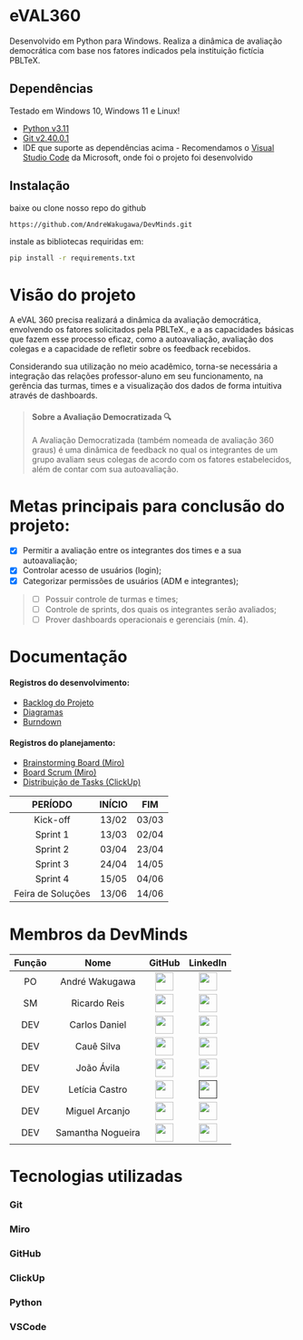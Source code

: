 # eVAL360

Desenvolvido em Python para Windows. Realiza a dinâmica de avaliação democrática com base nos fatores indicados pela instituição fictícia PBLTeX.

## Dependências
Testado em Windows 10, Windows 11 e Linux!
- [Python v3.11](https://www.python.org/downloads/release/python-3113/)
- [Git v2.40.0.1](https://git-scm.com/download/win)
- IDE que suporte as dependências acima - Recomendamos o [Visual Studio Code](https://code.visualstudio.com/download) da Microsoft, onde foi o projeto foi desenvolvido

## Instalação
baixe ou clone nosso repo do github
````sh
https://github.com/AndreWakugawa/DevMinds.git
````

instale as bibliotecas requiridas em:
````sh
pip install -r requirements.txt
````

# Visão do projeto

A eVAL 360 precisa realizará a dinâmica da avaliação democrática, envolvendo os fatores solicitados pela PBLTeX., e a as capacidades básicas que fazem esse processo eficaz, como a autoavaliação, avaliação dos colegas e a capacidade de refletir sobre os feedback recebidos.

Considerando sua utilização no meio acadêmico, torna-se necessária a integração das relações professor-aluno em seu funcionamento, na gerência das turmas, times e a visualização dos dados de forma intuitiva através de dashboards.

> #### Sobre a Avaliação Democratizada 🔍
> A Avaliação Democratizada (também nomeada de avaliação 360 graus) é uma dinâmica de feedback no qual os integrantes de um grupo avaliam seus colegas de acordo com os fatores estabelecidos, além de contar com sua autoavaliação.

# Metas principais para conclusão do projeto:

 - [x] Permitir a avaliação entre os integrantes dos times e a sua autoavaliação;
 - [x] Controlar acesso de usuários (login);
 - [x] Categorizar permissões de usuários (ADM e integrantes);
> - [ ] Possuir controle de turmas e times;
> - [ ] Controle de sprints, dos quais os integrantes serão avaliados;
> - [ ] Prover dashboards operacionais e gerenciais (mín. 4).

# Documentação

#### Registros do desenvolvimento:
- [Backlog do Projeto](https://docs.google.com/spreadsheets/d/e/2PACX-1vSXrU8hRDdd5Apd1vfbBjka0u4s6GjrnXp_hvKuKjeOLnAqt-WeYSWXtWQMfjsiSOKTDUmlaPw51owL/pubhtml?gid=0&single=true)
- [Diagramas](https://github.com/AndreWakugawa/DevMinds/blob/main/SprintLogs/DiagramaDB1.0.png)
- [Burndown](https://docs.google.com/spreadsheets/d/e/2PACX-1vRdwpLgvWcvig2SOhYX_FDh5E4AYJBPrE1isTvE45dqPB6IWCuHwFDruRlMcrJ7TGdVD6nyTaUSPD2c/pubhtml?gid=806038905&single=true)

#### Registros do planejamento:
- [Brainstorming Board (Miro)](https://miro.com/app/board/uXjVMe5mTZ4=/?share_link_id=136549221515)
- [Board Scrum (Miro)](https://miro.com/app/board/uXjVMY5EpQI=/?share_link_id=258031151867)
- [Distribuição de Tasks (ClickUp)](https://sharing.clickup.com/9007095918/l/5-90070672026-1/list)

| PERÍODO | INÍCIO | FIM |
| :---: | :---: | :---: |
| Kick-off | 13/02 | 03/03 |
| Sprint 1 | 13/03 | 02/04 |
| Sprint 2 | 03/04 | 23/04 |
| Sprint 3 | 24/04 | 14/05 |
| Sprint 4 | 15/05 | 04/06 |
| Feira de Soluções | 13/06 | 14/06 |

# Membros da DevMinds

| Função | Nome | GitHub | LinkedIn |
| :---: | :---: | :---: | :---: |
| PO | André Wakugawa | [<img height="32" width="32" src="https://cdn.simpleicons.org/github" />](https://github.com/AndreWakugawa)| [<img height="32" width="32" src="https://cdn.simpleicons.org/linkedin" />](https://www.linkedin.com/in/andr%C3%A9-wakugawa-b07527182/) |
| SM | Ricardo Reis | [<img height="32" width="32" src="https://cdn.simpleicons.org/github" />](https://github.com/RicardoReis5)| [<img height="32" width="32" src="https://cdn.simpleicons.org/linkedin" />](https://www.linkedin.com/in/ricardo-reis-78a0b7271/)
| DEV | Carlos Daniel | [<img height="32" width="32" src="https://cdn.simpleicons.org/github" />](https://github.com/CarlosDan23)| [<img height="32" width="32" src="https://cdn.simpleicons.org/linkedin" />](https://www.linkedin.com/in/carlos-daniel-fonseca-de-souza-b20026205/) |
| DEV | Cauê Silva | [<img height="32" width="32" src="https://cdn.simpleicons.org/github" />](https://github.com/CauevSilv)| [<img height="32" width="32" src="https://cdn.simpleicons.org/linkedin" />](https://www.linkedin.com/in/cau%C3%AA-vieira-ba62b4244/) |
| DEV | João Ávila | [<img height="32" width="32" src="https://cdn.simpleicons.org/github" />](https://github.com/avilajp)| [<img height="32" width="32" src="https://cdn.simpleicons.org/linkedin" />](https://www.linkedin.com/in/joão-pedro-ávila-83a10a225/) |
| DEV | Letícia Castro | [<img height="32" width="32" src="https://cdn.simpleicons.org/github" />](https://github.com/castroleticia)| [<img height="32" width="32" src="https://cdn.simpleicons.org/linkedin" />]() |
| DEV | Miguel Arcanjo | [<img height="32" width="32" src="https://cdn.simpleicons.org/github" />](https://github.com/MiguelArc01)| [<img height="32" width="32" src="https://cdn.simpleicons.org/linkedin" />](https://www.linkedin.com/in/miguel-arcanjo-%C3%A1vila-872637230) |
| DEV | Samantha Nogueira | [<img height="32" width="32" src="https://cdn.simpleicons.org/github" />](https://github.com/samrln)| [<img height="32" width="32" src="https://cdn.simpleicons.org/linkedin" />](https://www.linkedin.com/in/samrln/) |

# Tecnologias utilizadas
### Git [<img height="15" width="15" src="https://cdn.simpleicons.org/git" />](https://git-scm.com/)

### Miro [<img height="15" width="15" src="https://cdn.simpleicons.org/miro/yellow" />](https://miro.com/pt/)

### GitHub [<img height="15" width="15" src="https://cdn.simpleicons.org/github" />](https://github.com/)

### ClickUp [<img height="15" width="15" src="https://cdn.simpleicons.org/clickup" />](https://clickup.com/)

### Python [<img height="15" width="15" src="https://cdn.simpleicons.org/python" />](https://www.python.org/)

### VSCode [<img height="15" width="15" src="https://cdn.simpleicons.org/visualstudiocode" />](https://code.visualstudio.com/)
